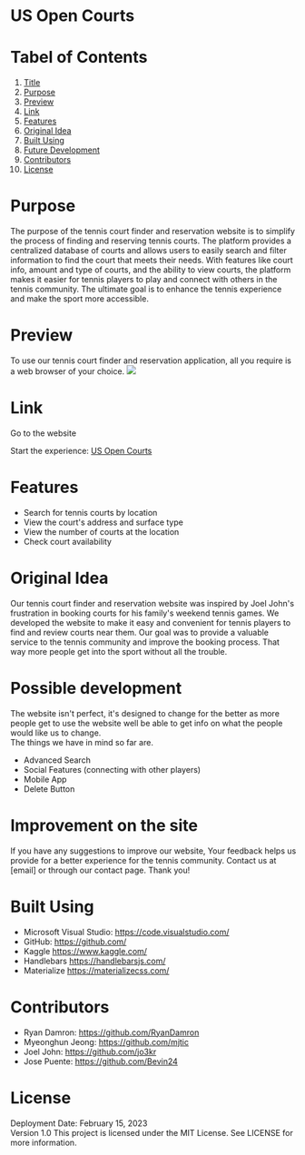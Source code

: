 # US Open Courts



# Tabel of Contents
1. [Title](#us-open-courts)
2. [Purpose](#purpose)
3. [Preview](#preview)
4. [Link](#link)
5. [Features](#features)
6. [Original Idea](#original-idea)
7. [Built Using](#built-using)
8. [Future Development](#possible-development)
9. [Contributors](#contributors)
10. [License](#license)


# Purpose

The purpose of the tennis court finder and reservation website is to simplify the process of finding and reserving tennis courts. The platform provides a centralized database of courts and allows users to easily search and filter information to find the court that meets their needs. With features like court info, amount and type of courts, and the ability to view courts, the platform makes it easier for tennis players to play and connect with others in the tennis community. The ultimate goal is to enhance the tennis experience and make the sport more accessible.


# Preview

To use our tennis court finder and reservation application, all you require is a web browser of your choice.
<img src="public\assets\img\preview image.png">

# Link

Go to the website

Start the experience:
<a href="https://us-open-courts-5613b1e251d9.herokuapp.com/">US Open Courts</a>

# Features

- Search for tennis courts by location
- View the court's address and surface type
- View the number of courts at the location
- Check court availability

# Original Idea 

Our tennis court finder and reservation website was inspired by Joel John's frustration in booking courts for his family's weekend tennis games. We developed the website to make it easy and convenient for tennis players to find and review courts near them. Our goal was to provide a valuable service to the tennis community and improve the booking process. That way more people get into the sport without all the trouble.

# Possible development

The website isn't perfect, it's designed to change for the better as more people get to use the website well be able to get info on what the people would like us to change. \
The things we have in mind so far are.

- Advanced Search
- Social Features (connecting with other players)
- Mobile App
- Delete Button

# Improvement on the site

If you have any suggestions to improve our website, Your feedback helps us provide for a better experience for the tennis community. Contact us at [email] or through our contact page. Thank you!

# Built Using

- Microsoft Visual Studio: <https://code.visualstudio.com/> 
- GitHub: <https://github.com/> 
- Kaggle <https://www.kaggle.com/>
- Handlebars <https://handlebarsjs.com/>
- Materialize <https://materializecss.com/>

# Contributors

- Ryan Damron: <https://github.com/RyanDamron> 
- Myeonghun Jeong: <https://github.com/mjtic> 
- Joel John: <https://github.com/jo3kr> 
- Jose Puente: <https://github.com/Bevin24> 

# License
Deployment Date: February 15, 2023 \
Version 1.0
This project is licensed under the MIT License. 
See LICENSE for more information.
